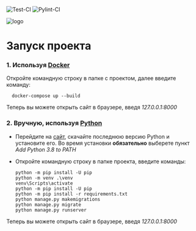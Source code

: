 ![Test-CI](https://github.com/2048-IT-Engineers/library_service/workflows/Test-CI/badge.svg)
![Pylint-CI](https://github.com/2048-IT-Engineers/library_service/workflows/Pylint-CI/badge.svg)

![logo](https://github.com/PickBas/library_service/blob/master/assets/fifsmallerlogo.png?raw=true)

# Запуск проекта
### 1. Используя [Docker](https://www.docker.com/)
Откройте командную строку в папке с проектом, далее введите команду:

      docker-compose up --build
    
Теперь вы можете открыть сайт в браузере, введя *127.0.0.1:8000*
### 2. Вручную, используя [Python](https://www.python.org/)
* Перейдите на [сайт](https://www.python.org/), скачайте последнюю версию Python и установите его. Во время установки **обязательно** выберете пункт *Add Python 3.8 to PATH*
* Откройте командную строку в папке проекта, введите команды:

      python -m pip install -U pip
      python -m venv .\venv
      venv\Scripts\activate
      python -m pip install -U pip
      python -m pip install -r requirements.txt
      python manage.py makemigrations
      python manage.py migrate
      python manage.py runserver
      
Теперь вы можете открыть сайт в браузере, введя *127.0.0.1:8000*
